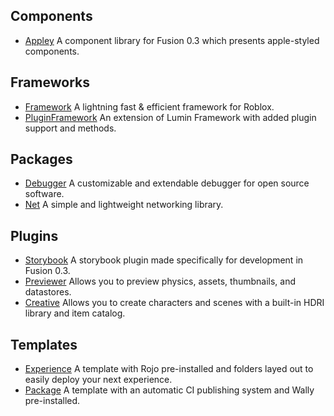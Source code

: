 ## Components

- [Appley](https://github.com/luminlabsdev/appley-components) A component library for Fusion 0.3 which presents apple-styled components.

## Frameworks

- [Framework](https://github.com/luminlabsdev/framework) A lightning fast & efficient framework for Roblox.
- [PluginFramework](https://github.com/luminlabsdev/plugin-framework) An extension of Lumin Framework with added plugin support and methods.

## Packages

- [Debugger](https://github.com/luminlabsdev/debugger) A customizable and extendable debugger for open source software.
- [Net](https://github.com/luminlabsdev/net) A simple and lightweight networking library.

## Plugins

- [Storybook](https://github.com/luminlabsdev/storybook) A storybook plugin made specifically for development in Fusion 0.3.
- [Previewer](https://github.com/luminlabsdev/previewer) Allows you to preview physics, assets, thumbnails, and datastores.
- [Creative](https://github.com/luminlabsdev/creative) Allows you to create characters and scenes with a built-in HDRI library and item catalog.

## Templates

- [Experience](https://github.com/luminlabsdev/experience-template) A template with Rojo pre-installed and folders layed out to easily deploy your next experience.
- [Package](https://github.com/luminlabsdev/package-template) A template with an automatic CI publishing system and Wally pre-installed.
